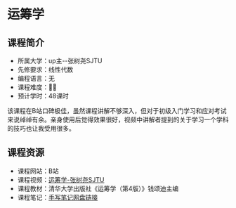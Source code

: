 # 运筹学

## 课程简介

- 所属大学：up主--张树尧SJTU
- 先修要求：线性代数
- 编程语言：无
- 课程难度：🌟🌟
- 预计学时：48课时

该课程在B站口碑极佳，虽然课程讲解不够深入，但对于初级入门学习和应对考试来说绰绰有余。亲身使用后觉得效果很好，视频中讲解者提到的关于学习一个学科的技巧也让我受用很多。

## 课程资源

- 课程网站：B站
- 课程视频：[运筹学-张树尧SJTU](https://www.bilibili.com/video/BV194411y7sA?spm_id_from=333.337.search-card.all.click)
- 课程教材：清华大学出版社《运筹学（第4版）》钱颂迪主编
- 课程笔记：[手写笔记网盘链接](https://pan.baidu.com/s/1OxP6Uhrp2uOLgc533rQ69w?pwd=1234)





